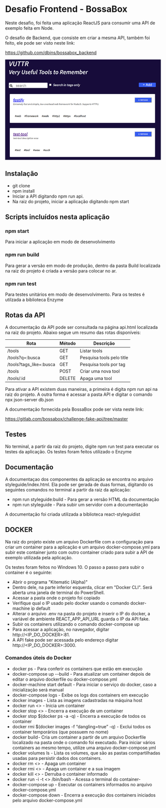 # Desafio Frontend - BossaBox

Neste desafio, foi feita uma aplicação ReactJS para consumir uma API de exemplo feita em Node. 

O desafio de Backend, que consiste em criar a mesma API, também foi feito, ele pode ser visto neste link:

https://github.com/dbins/bossabox_backend

![Frontend](images/vuutr.png)

## Instalação

- git clone
- npm install
- Iniciar a API digitando npm run api. 
- Na raiz do projeto, iniciar a aplicação digitando npm start
  

## Scripts incluídos nesta aplicação

### npm start

Para iniciar a aplicação em modo de desenvolvimento

### npm run build

Para gerar a versão em modo de produção, dentro da pasta Build localizada na raiz do projeto é criada a versão para colocar no ar.

### npm run test

Para testes unitários em modo de desenvolvimento. Para os testes é utilzada a biblioteca Enzyme

## Rotas da API

A documentação da API pode ser consultada na página api.html localizada na raiz do projeto. Abaixo segue um resumo das rotas disponíveis:

| Rota                    | Método | Descrição                 |
| ----------------------- | ------ | ------------------------- |
| /tools                  | GET    | Listar tools              |
| /tools?q=:busca         | GET    | Pesquisa tools pelo title |
| /tools?tags_like=:busca | GET    | Pesquisa tools por tag    |
| /tools                  | POST   | Criar uma nova tool       |
| /tools/:id              | DELETE | Apaga uma tool            |

Para ativar a API existem duas maneiras, a primeira é digita npm run api na raiz do projeto. A outra forma é acessar a pasta API e digitar o comando npx json-server db.json

A documentação fornecida pela BossaBox pode ser vista neste link:

https://gitlab.com/bossabox/challenge-fake-api/tree/master

## Testes

No terminal, a partir da raiz do projeto, digite npm run test para executar os testes da aplicação. Os testes foram feitos utilizado o Enzyme

## Documentação

A documentaçao dos componentes da aplicação se encontra no arquivo styleguide/index.html. Ela pode ser gerada de duas formas, digitando os seguintes comandos no terminal a partir da raiz da aplicação:

- npm run styleguide:build - Para gerar a versão HTML da documentação
- npm run styleguide - Para subir um servidor com a documentação

A documentação foi criada utilizada a biblioteca react-styleguidist

## DOCKER

Na raiz do projeto existe um arquivo Dockerfile com a configuração para criar um container para a aplicação e um arquivo docker-compose.yml para subir este container junto com outro container criado para subir a API de exemplo utilizada pela aplicação.

Os testes foram feitos no Windows 10. O passo a passo para subir o container é o seguinte:

- Abrir o programa "Kitematic (Alpha)"
- Dentro dele, na parte inferior esquerda, clicar em "Docker CLI". Será aberta uma janela de terminal do PowerShell.
- Acessar a pasta onde o projeto foi copiado
- Verifique qual o IP usado pelo docker usando o comando docker-machine ip default
- Alterar o arquivo .env na pasta do projeto e inserir o IP do docker, a variável de ambiente REACT_APP_API_URL guarda o IP da API fake.
- Subir os containers utilizando o comando docker-compose up
- Para acessar a aplicação, no navegador, digitar http://<IP_DO_DOCKER>:81.
- A API fake pode ser acessada pelo endereço digitar http://<IP_DO_DOCKER>:3000.

### Comandos úteis do Docker

-  docker ps - Para conferir os containers que estão em execução
-  docker-compose up --build - Para atualizar um container depois de editar o arquivo dockerfile ou docker-compose.yml
-  docker-machine start default - Para iniciar o serviço do docker, caso a inicialização será manual
-  docker-compose logs - Exibe os logs dos containers em execução
-  docker images - Lista as imagens cadastradas na máquina host
-  docker run <<nome do container>> - Inicia um container
-  docker stop <<nome do container>> - Encerra a execução de um container
-  docker stop $(docker ps -a -q)  - Encerra a execução de todos os container
-  docker rmi $(docker images -f “dangling=true” -q) - Exclui todos os container temporários (que possuem <None> no nome)
-  docker build - Cria um container a partir de um arquivo Dockerfile localizado na pasta onde o comando foi executado. Para iniciar vários containers ao mesmo tempo, utilize uma arquivo docker-compose.yml
-  docker volumes ls - Lista os volumes, que são as pastas compartilhadas usadas para persistir dados dos containers.
-  docker rm <<nome do container>> - Apaga um container
-  docker rmi <<nome da imagem>> - Apaga um container e a sua imagem
-  docker kill <<nome do container>> - Derruba o container informado
-  docker run -i -t <<nome do container>> /bin/bash - Acessa o terminal do container-
-  docker-compose up - Executar os containers informados no arquivo docker-compose.yml
-  docker-compose down - Encerra a execução dos containers iniciados pelo arquivo docker-compose.yml
 
